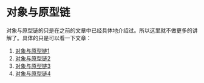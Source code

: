 # 对象与原型链

对象与原型链的只是在之前的文章中已经具体地介绍过。所以这里就不做更多的讲解了。具体的只是可以看一下文章：

1. [对象与原型链1](./object-prototype-first.md)
2. [对象与原型链2](./object-prototype-second.md)
3. [对象与原型链3](./object-prototype-third.md)
4. [对象与原型链4](./object-prototype-forth.md)

